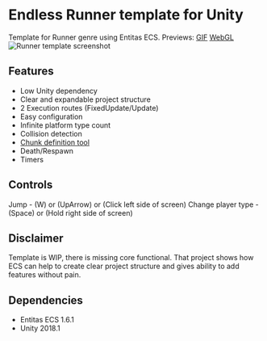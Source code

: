 # Endless Runner template for Unity
Template for Runner genre using Entitas ECS.  Previews: [GIF](https://imgur.com/QJYJHYU) [WebGL](https://sobachken.itch.io/runner-template)
![Runner template screenshot](https://i.imgur.com/Eq4I959.png) 

## Features
- Low Unity dependency
- Clear and expandable project structure
- 2 Execution routes (FixedUpdate/Update)
- Easy configuration
- Infinite platform type count
- Collision detection
- [Chunk definition tool](https://imgur.com/a/yFq38T9)
- Death/Respawn
- Timers

## Controls
Jump - (W) or (UpArrow) or (Click left side of screen)
Change player type - (Space) or (Hold right side of screen)

## Disclaimer
Template is WIP, there is missing core functional. That project shows how ECS can help to create clear project structure and gives ability to add features without pain.
## Dependencies
- Entitas ECS 1.6.1
- Unity 2018.1